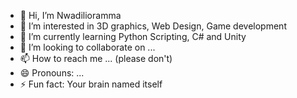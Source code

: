 - 👋 Hi, I’m Nwadilioramma
- 👀 I’m interested in 3D graphics, Web Design, Game development
- 🌱 I’m currently learning Python Scripting, C# and Unity
- 💞️ I’m looking to collaborate on ...
- 📫 How to reach me ... (please don't)
- 😄 Pronouns: ...
- ⚡ Fun fact: Your brain named itself

<!---
d3n-ze1/d3n-ze1 is a ✨ special ✨ repository because its `README.md` (this file) appears on your GitHub profile.
You can click the Preview link to take a look at your changes.
--->
